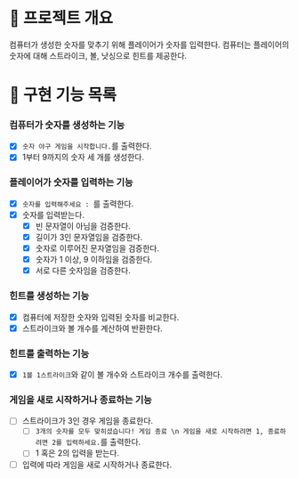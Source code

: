 # 💪 프로젝트 개요

컴퓨터가 생성한 숫자를 맞추기 위해 플레이어가 숫자를 입력한다.
컴퓨터는 플레이어의 숫자에 대해 스트라이크, 볼, 낫싱으로 힌트를 제공한다.

# 📝 구현 기능 목록

### 컴퓨터가 숫자를 생성하는 기능

- [x] `숫자 야구 게임을 시작합니다.`를 출력한다.
- [x] 1부터 9까지의 숫자 세 개를 생성한다.

### 플레이어가 숫자를 입력하는 기능

- [x] `숫자를 입력해주세요 : `를 출력한다.
- [x] 숫자를 입력받는다.
    - [x] 빈 문자열이 아님을 검증한다.
    - [x] 길이가 3인 문자열임을 검증한다.
    - [x] 숫자로 이루어진 문자열임을 검증한다.
    - [x] 숫자가 1 이상, 9 이하임을 검증한다.
    - [x] 서로 다른 숫자임을 검증한다.

### 힌트를 생성하는 기능

- [x] 컴퓨터에 저장한 숫자와 입력된 숫자를 비교한다.
- [x] 스트라이크와 볼 개수를 계산하여 반환한다.

### 힌트를 출력하는 기능

- [x] `1볼 1스트라이크`와 같이 볼 개수와 스트라이크 개수를 출력한다.

### 게임을 새로 시작하거나 종료하는 기능

- [ ] 스트라이크가 3인 경우 게임을 종료한다.
    - [ ] `3개의 숫자를 모두 맞히셨습니다! 게임 종료 \n 게임을 새로 시작하려면 1, 종료하려면 2를 입력하세요.`를 출력한다.
    - [ ] 1 혹은 2의 입력을 받는다.
- [ ] 입력에 따라 게임을 새로 시작하거나 종료한다.
